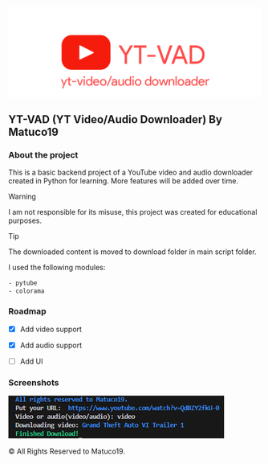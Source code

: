 <center> <img src="Images/logo.png" > </center>



<h2> YT-VAD (YT Video/Audio Downloader) By Matuco19</h2>


<h3> About the project </h3>

This is a basic backend project of a YouTube video and audio downloader created in Python for learning. More features will be added over time.

>[!Warning]
>I am not responsible for its misuse, this project was created for educational purposes.

>[!TIP]
>The downloaded content is moved to download folder in main script folder.

I used the following modules: 

```
- pytube
- colorama
```

<h3> Roadmap </h3>

- [x] Add video support
- [x] Add audio support
- [ ] Add UI


<h3> Screenshots </h3>

<img src="Images/ytvadScreenshot.png" >



&copy; All Rights Reserved to Matuco19.
